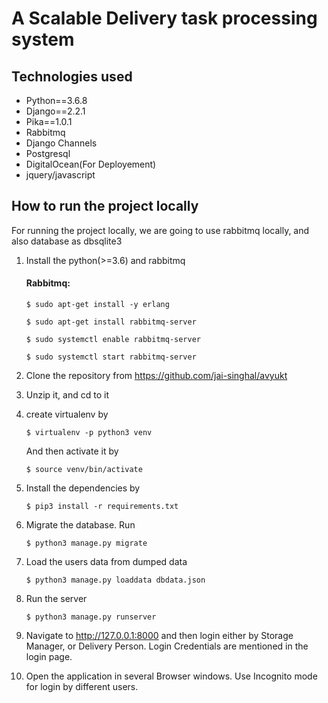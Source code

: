 # A Scalable Delivery task processing system

## Technologies used
- Python==3.6.8
- Django==2.2.1
- Pika==1.0.1
- Rabbitmq
- Django Channels
- Postgresql
- DigitalOcean(For Deployement)
- jquery/javascript


## How to run the project locally

For running the project locally, we are going to use rabbitmq locally, and also
database as dbsqlite3 

1. Install the python(>=3.6) and rabbitmq

    #### Rabbitmq: 

    `
        $ sudo apt-get install -y erlang
    `

    `
        $ sudo apt-get install rabbitmq-server
    `

    `
        $ sudo systemctl enable rabbitmq-server
    `

    `
        $ sudo systemctl start rabbitmq-server
    `
2. Clone the repository from https://github.com/jai-singhal/avyukt

3. Unzip it, and cd to it

4. create virtualenv by
 
    `
        $ virtualenv -p python3 venv
    `

    And then activate it by

    `
        $ source venv/bin/activate
    `

5. Install the dependencies by

    `
        $ pip3 install -r requirements.txt 
    `

6. Migrate the database. Run

    `
        $ python3 manage.py migrate
    `

7. Load the users data from dumped data

    `
        $ python3 manage.py loaddata dbdata.json
    `

8. Run the server

    `
        $ python3 manage.py runserver
    `

9. Navigate to http://127.0.0.1:8000 and then login either by Storage Manager, or
Delivery Person. Login Credentials are mentioned in the login page.

10. Open the application in several Browser windows. Use Incognito mode for login by 
different users.
